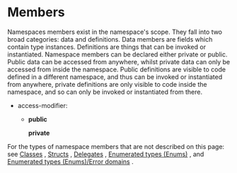 <div id="members" class="section level1">

Members
=======

Namespaces members exist in the namespace's scope. They fall into two
broad categories: data and definitions. Data members are fields which
contain type instances. Definitions are things that can be invoked or
instantiated. Namespace members can be declared either private or
public. Public data can be accessed from anywhere, whilst private data
can only be accessed from inside the namespace. Public definitions are
visible to code defined in a different namespace, and thus can be
invoked or instantiated from anywhere, private definitions are only
visible to code inside the namespace, and so can only be invoked or
instantiated from there.

-   access-modifier:

    -   **public**

        **private**

For the types of namespace members that are not described on this page:
see
[Classes](http://wiki.gnome.org/action/show/Projects/Vala/Manual/Export/Vala/Manual/Classes#)
,
[Structs](http://wiki.gnome.org/action/show/Projects/Vala/Manual/Export/Vala/Manual/Structs#)
,
[Delegates](http://wiki.gnome.org/action/show/Projects/Vala/Manual/Export/Vala/Manual/Delegates#)
, [Enumerated types
(Enums)](http://wiki.gnome.org/action/show/Projects/Vala/Manual/Export/Vala/Manual/Enumerated%20types%20%28Enums%29#)
, and [Enumerated types (Enums)/Error
domains](http://wiki.gnome.org/action/show/Projects/Vala/Manual/Export/Vala/Manual/Enumerated%20types%20%28Enums%29#Error_domains)
.

</div>
